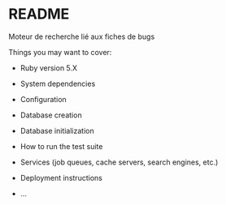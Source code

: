 # README

Moteur de recherche lié aux fiches de bugs

Things you may want to cover:

* Ruby version
5.X

* System dependencies

* Configuration

* Database creation

* Database initialization

* How to run the test suite

* Services (job queues, cache servers, search engines, etc.)

* Deployment instructions

* ...
